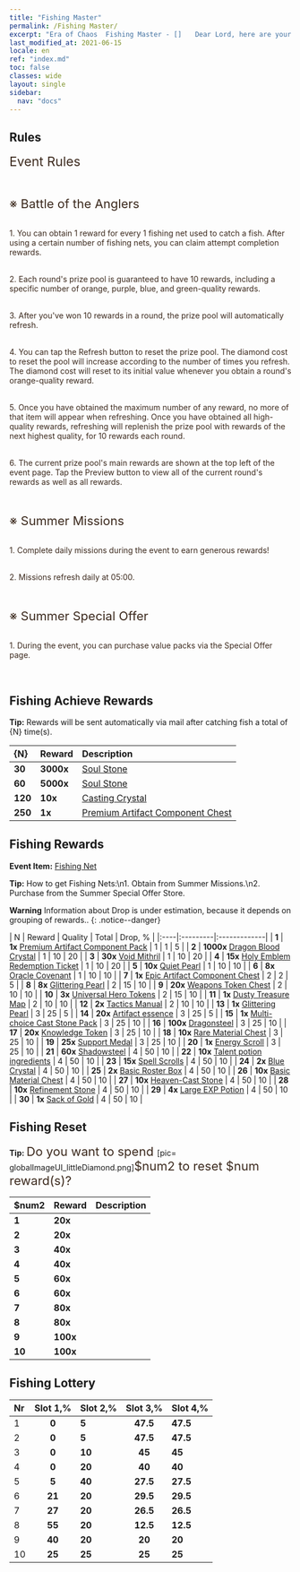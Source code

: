 ```yaml
---
title: "Fishing Master"
permalink: /Fishing Master/
excerpt: "Era of Chaos  Fishing Master - []　　Dear Lord, here are your fishing attempt completion rewards. Please take a look.[]"
last_modified_at: 2021-06-15
locale: en
ref: "index.md"
toc: false
classes: wide
layout: single
sidebar:
  nav: "docs"
---
```




## Rules

  <span style="color: #3c2a1e;font-size:23px">Event Rules</span><br/>

<br/>  <span style="color: #3c2a1e;font-size:23px"></span><br/><span style="color: #3c2a1e;font-size:22px">※ Battle of the Anglers</span><br/>

<br/>  <span style="color: #3c2a1e">1. You can obtain 1 reward for every 1 fishing net used to catch a fish. After using a certain number of fishing nets, you can claim attempt completion rewards.</span><br/>

<br/>  <span style="color: #3c2a1e">2. Each round's prize pool is guaranteed to have 10 rewards, including a specific number of orange, purple, blue, and green-quality rewards.</span><br/>

<br/>  <span style="color: #3c2a1e">3. After you've won 10 rewards in a round, the prize pool will automatically refresh.</span><br/>

<br/>  <span style="color: #3c2a1e">4. You can tap the Refresh button to reset the prize pool. The diamond cost to reset the pool will increase according to the number of times you refresh. The diamond cost will reset to its initial value whenever you obtain a round's orange-quality reward.</span><br/>

<br/>  <span style="color: #3c2a1e">5. Once you have obtained the maximum number of any reward, no more of that item will appear when refreshing. Once you have obtained all high-quality rewards, refreshing will replenish the prize pool with rewards of the next highest quality, for 10 rewards each round.</span>

<br/>  <span style="color: #3c2a1e">6. The current prize pool's main rewards are shown at the top left of the event page. Tap the Preview button to view all of the current round's rewards as well as all rewards.</span><br/>

<br/>  <span style="color: #3c2a1e;font-size:23px"> </span><br/><span style="color: #3c2a1e;font-size:22px">※ Summer Missions</span><br/>

<br/>  <span style="color: #3c2a1e">1. Complete daily missions during the event to earn generous rewards!</span><br/>

<br/>  <span style="color: #3c2a1e">2. Missions refresh daily at 05:00.</span><br/>

<br/>  <span style="color: #3c2a1e;font-size:23px"> </span><br/><span style="color: #3c2a1e;font-size:22px">※ Summer Special Offer</span><br/>

<br/>  <span style="color: #3c2a1e">1. During the event, you can purchase value packs via the Special Offer page.</span><br/>

<br/>

## Fishing Achieve Rewards

  **Tip:** Rewards will be sent automatically via mail after catching fish a total of {N} time(s).

  |  {N}  |  Reward  | Description  |
  |:----|:---------|:-------------|
  | **30** |  **3000x** | [Soul Stone ](/Items/con_923/) | Soul Stone, obtained by dismantling Holy Emblems and used for purchasing items in the Emblem Store  |
  | **60** |  **5000x** | [Soul Stone ](/Items/con_923/) | Soul Stone, obtained by dismantling Holy Emblems and used for purchasing items in the Emblem Store  |
  | **120** |  **10x** | [Casting Crystal](/Items/art_189/) | A skill crystal made in an ancient foundry. Essential material to upgrade advanced combo Artifacts.  |
  | **250** |  **1x** | [Premium Artifact Component Chest](/Items/con_1874/) | Use to select 1 of the following: 1 Dragon King Component Chest, 1 Heaven Component Chest, 1 Piece of Eden Component Chest, or 1 Doomsday Component Chest.  |


## Fishing Rewards

  **Event Item:** [Fishing Net](/Items/con_2148/)

  **Tip:** How to get Fishing Nets:\n1. Obtain from Summer Missions.\n2. Purchase from the Summer Special Offer Store.

**Warning** Information about Drop is under estimation, because it depends on grouping of rewards..
{: .notice--danger}

  |  N  |  Reward  | Quality  |  Total  | Drop, % |
  |:----|:---------|:-------------|
  | **1** |  **1x** [Premium Artifact Component Pack](/Items/con_1507/) | 1 | 1 | 5 |
  | **2** |  **1000x** [Dragon Blood Crystal](/Items/con_879/) | 1 | 10 | 20 |
  | **3** |  **30x** [Void Mithril](/Items/con_817/) | 1 | 10 | 20 |
  | **4** |  **15x** [Holy Emblem Redemption Ticket](/Items/con_513/) | 1 | 10 | 20 |
  | **5** |  **10x** [Quiet Pearl](/Items/con_2135/) | 1 | 10 | 10 |
  | **6** |  **8x** [Oracle Covenant](/Items/con_816/) | 1 | 10 | 10 |
  | **7** |  **1x** [Epic Artifact Component Chest](/Items/con_1926/) | 2 | 2 | 5 |
  | **8** |  **8x** [Glittering Pearl](/Items/con_527/) | 2 | 15 | 10 |
  | **9** |  **20x** [Weapons Token Chest](/Items/con_1367/) | 2 | 10 | 10 |
  | **10** |  **3x** [Universal Hero Tokens](/Items/her_358/) | 2 | 15 | 10 |
  | **11** |  **1x** [Dusty Treasure Map](/Items/con_1156/) | 2 | 10 | 10 |
  | **12** |  **2x** [Tactics Manual](/Items/unk_2115/) | 2 | 10 | 10 |
  | **13** |  **1x** [Glittering Pearl](/Items/con_527/) | 3 | 25 | 5 |
  | **14** |  **20x** [Artifact essence](/Items/con_905/) | 3 | 25 | 5 |
  | **15** |  **1x** [Multi-choice Cast Stone Pack](/Items/con_1480/) | 3 | 25 | 10 |
  | **16** |  **100x** [Dragonsteel](/Items/con_880/) | 3 | 25 | 10 |
  | **17** |  **20x** [Knowledge Token](/Items/con_911/) | 3 | 25 | 10 |
  | **18** |  **10x** [Rare Material Chest](/Items/con_757/) | 3 | 25 | 10 |
  | **19** |  **25x** [Support Medal](/Items/unk_2116/) | 3 | 25 | 10 |
  | **20** |  **1x** [Energy Scroll](/Items/con_830/) | 3 | 25 | 10 |
  | **21** |  **60x** [Shadowsteel](/Items/con_881/) | 4 | 50 | 10 |
  | **22** |  **10x** [Talent potion ingredients](/Items/con_1120/) | 4 | 50 | 10 |
  | **23** |  **15x** [Spell Scrolls](/Items/con_694/) | 4 | 50 | 10 |
  | **24** |  **2x** [Blue Crystal](/Items/con_716/) | 4 | 50 | 10 |
  | **25** |  **2x** [Basic Roster Box](/Items/con_774/) | 4 | 50 | 10 |
  | **26** |  **10x** [Basic Material Chest](/Items/con_756/) | 4 | 50 | 10 |
  | **27** |  **10x** [Heaven-Cast Stone](/Items/art_188/) | 4 | 50 | 10 |
  | **28** |  **10x** [Refinement Stone](/Items/con_814/) | 4 | 50 | 10 |
  | **29** |  **4x** [Large EXP Potion](/Items/con_702/) | 4 | 50 | 10 |
  | **30** |  **1x** [Sack of Gold](/Items/con_714/) | 4 | 50 | 10 |


## Fishing Reset

  **Tip:** <span style="color: #3c2a1e;font-size:22px">Do you want to spend </span>[pic= globalImageUI_littleDiamond.png]</span><span style="color: #3c2a1e;font-size:22px">$num2</span><span style="color: #3c2a1e;font-size:22px"> to reset $num reward(s)?</span>

  | $num2  |  Reward  | Description  |
  |:----|:---------|:-------------|
  | **1** |  **20x** | <i class="fas fa-gem"/> |  |
  | **2** |  **20x** | <i class="fas fa-gem"/> |  |
  | **3** |  **40x** | <i class="fas fa-gem"/> |  |
  | **4** |  **40x** | <i class="fas fa-gem"/> |  |
  | **5** |  **60x** | <i class="fas fa-gem"/> |  |
  | **6** |  **60x** | <i class="fas fa-gem"/> |  |
  | **7** |  **80x** | <i class="fas fa-gem"/> |  |
  | **8** |  **80x** | <i class="fas fa-gem"/> |  |
  | **9** |  **100x** | <i class="fas fa-gem"/> |  |
  | **10** |  **100x** | <i class="fas fa-gem"/> |  |


## Fishing Lottery

  |  Nr  | Slot 1,% | Slot 2,% | Slot 3,% | Slot 4,% |
  |:-----|:------:|:-------|:------:|:-------|
  | 1 | **0** | **5** | **47.5** | **47.5** |
  | 2 | **0** | **5** | **47.5** | **47.5** |
  | 3 | **0** | **10** | **45** | **45** |
  | 4 | **0** | **20** | **40** | **40** |
  | 5 | **5** | **40** | **27.5** | **27.5** |
  | 6 | **21** | **20** | **29.5** | **29.5** |
  | 7 | **27** | **20** | **26.5** | **26.5** |
  | 8 | **55** | **20** | **12.5** | **12.5** |
  | 9 | **40** | **20** | **20** | **20** |
  | 10 | **25** | **25** | **25** | **25** |
